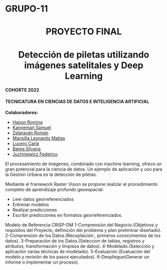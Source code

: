 # GRUPO-11

<h1 align="center"> PROYECTO FINAL </h1>
<h1 align="center"> Detección de piletas utilizando imágenes satelitales y Deep Learning </h1>

#### COHORTE 2022

#### TECNICATURA EN CIENCIAS DE DATOS E INTELIGENCIA ARTIFICIAL

**Colaboradores:**

- [Hanun Romina](https://github.com/RomiHanun) 
- [Kanneman Samuel](https://github.com/samuelkanneman)
- [Zelarayán Román ](https://github.com/romanzelararg)
- [Mansilla Leonardo Matias ](https://github.com/LMmansilla)
- [Lucero Carla](https://github.com/CarlaLucerocd)
- [Barea Silvana](https://github.com/recursosssbb)
- [Juchniewicz Federico](https://github.com/FJISPC)

El procesamiento de imágenes, combinado con machine learning, ofrece un gran potencial para la ciencia de datos. Un ejemplo de aplicación y uso para la Gestion Urbana es la detección de piletas.

Mediante el framework Raster Vision se propone realizar el procedimiento completo de aprendizaje profundo geoespacial: 
 * Leer datos georreferenciados
 * Entrenar modelos
 * Realizar predicciones
 * Escribir predicciones en formatos georreferenciados.

Modelo de Referencia CRISP-DM
1-Comprensión del Negocio.(Objetivos y requisitos del Proyecto, definición del problema y plan preliminar diseñado).
2-Comprensión de los Datos.(Recopilación , primeros conocimientos de los datos).
3-Preparación de los Datos.(Seleccion de tablas, registros y atributos, transformación y limpieza de datos).
4-Modelado.(Selección y aplicación varias técnicas de modelado).
5-Evaluación.(Evaluación del modelo y revisión de los pasos ejecutados).
6-Despliegue(Generar un informe o implementar un proceso).
